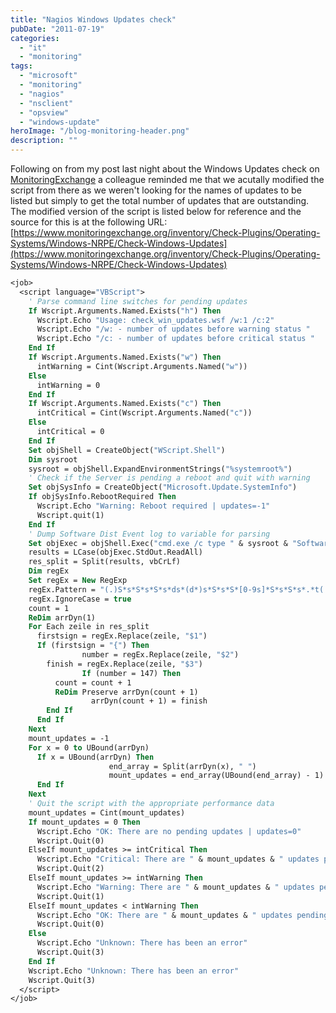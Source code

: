 ```yaml
---
title: "Nagios Windows Updates check"
pubDate: "2011-07-19"
categories:
  - "it"
  - "monitoring"
tags:
  - "microsoft"
  - "monitoring"
  - "nagios"
  - "nsclient"
  - "opsview"
  - "windows-update"
heroImage: "/blog-monitoring-header.png"
description: ""
---
```


Following on from my post last night about the Windows Updates check on [MonitoringExchange](https://www.monitoringexchange.org/) a colleague reminded me that we acutally modified the script from there as we weren't looking for the names of updates to be listed but simply to get the total number of updates that are outstanding. The modified version of the script is listed below for reference and the source for this is at the following URL: [https://www.monitoringexchange.org/inventory/Check-Plugins/Operating-Systems/Windows-NRPE/Check-Windows-Updates](https://www.monitoringexchange.org/inventory/Check-Plugins/Operating-Systems/Windows-NRPE/Check-Windows-Updates)

```vb
<job>
  <script language="VBScript">
    ' Parse command line switches for pending updates
    If Wscript.Arguments.Named.Exists("h") Then
      Wscript.Echo "Usage: check_win_updates.wsf /w:1 /c:2"
      Wscript.Echo "/w: - number of updates before warning status "
      Wscript.Echo "/c: - number of updates before critical status "
    End If
    If Wscript.Arguments.Named.Exists("w") Then
      intWarning = Cint(Wscript.Arguments.Named("w"))
    Else
      intWarning = 0
    End If
    If Wscript.Arguments.Named.Exists("c") Then
      intCritical = Cint(Wscript.Arguments.Named("c"))
    Else
      intCritical = 0
    End If
    Set objShell = CreateObject("WScript.Shell")
    Dim sysroot
    sysroot = objShell.ExpandEnvironmentStrings("%systemroot%")
    ' Check if the Server is pending a reboot and quit with warning
    Set objSysInfo = CreateObject("Microsoft.Update.SystemInfo")
    If objSysInfo.RebootRequired Then
      Wscript.Echo "Warning: Reboot required | updates=-1"
      Wscript.quit(1)
    End If
    ' Dump Software Dist Event log to variable for parsing
    Set objExec = objShell.Exec("cmd.exe /c type " & sysroot & "SoftwareDistributionReportingEvents.log")
    results = LCase(objExec.StdOut.ReadAll)
    res_split = Split(results, vbCrLf)
    Dim regEx
    Set regEx = New RegExp
    regEx.Pattern = "(.)S*s*S*s*S*s*ds*(d*)s*S*s*S*[0-9s]*S*s*S*s*.*t(.*)"
    regEx.IgnoreCase = true
    count = 1
    ReDim arrDyn(1)
    For Each zeile in res_split
      firstsign = regEx.Replace(zeile, "$1")
      If (firstsign = "{") Then
                number = regEx.Replace(zeile, "$2")
        finish = regEx.Replace(zeile, "$3")
                If (number = 147) Then
          count = count + 1
          ReDim Preserve arrDyn(count + 1)
                  arrDyn(count + 1) = finish
        End If
      End If
    Next
    mount_updates = -1
    For x = 0 to UBound(arrDyn)
      If x = UBound(arrDyn) Then
                      end_array = Split(arrDyn(x), " ")
                      mount_updates = end_array(UBound(end_array) - 1)
      End If
    Next
    ' Quit the script with the appropriate performance data
    mount_updates = Cint(mount_updates)
    If mount_updates = 0 Then
      Wscript.Echo "OK: There are no pending updates | updates=0"
      Wscript.Quit(0)
    ElseIf mount_updates >= intCritical Then
      Wscript.Echo "Critical: There are " & mount_updates & " updates pending | updates=" & mount_updates
      Wscript.Quit(2)
    ElseIf mount_updates >= intWarning Then
      Wscript.Echo "Warning: There are " & mount_updates & " updates pending | updates=" & mount_updates
      Wscript.Quit(1)
    ElseIf mount_updates < intWarning Then
      Wscript.Echo "OK: There are " & mount_updates & " updates pending | updates=" & mount_updates
      Wscript.Quit(0)
    Else
      Wscript.Echo "Unknown: There has been an error"
      Wscript.Quit(3)
    End If
    Wscript.Echo "Unknown: There has been an error"
    Wscript.Quit(3)
  </script>
</job>
```
